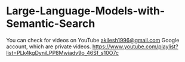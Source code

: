 # Large-Language-Models-with-Semantic-Search
You can check for videos on YouTube akilesh1996@gmail.com Google account, which are private videos. https://www.youtube.com/playlist?list=PLk4kgDyniLPP8Mwiadv9o_46Sf_s10O7c
